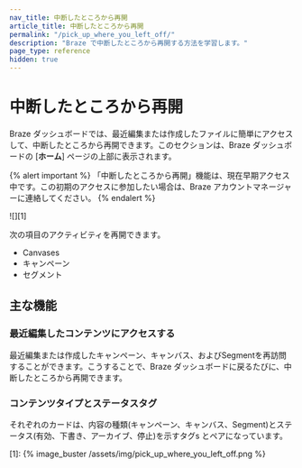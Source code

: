 ```yaml
---
nav_title: 中断したところから再開
article_title: 中断したところから再開
permalink: "/pick_up_where_you_left_off/"
description: "Braze で中断したところから再開する方法を学習します。"
page_type: reference
hidden: true
---
```


# 中断したところから再開

Braze ダッシュボードでは、最近編集または作成したファイルに簡単にアクセスして、中断したところから再開できます。このセクションは、Braze ダッシュボードの \[**ホーム**] ページの上部に表示されます。

{% alert important %}
「中断したところから再開」機能は、現在早期アクセス中です。この初期のアクセスに参加したい場合は、Braze アカウントマネージャーに連絡してください。
{% endalert %}

![][1]

次の項目のアクティビティを再開できます。

- Canvases
- キャンペーン
- セグメント

## 主な機能

### 最近編集したコンテンツにアクセスする

最近編集または作成したキャンペーン、キャンバス、およびSegmentを再訪問することができます。こうすることで、Braze ダッシュボードに戻るたびに、中断したところから再開できます。

### コンテンツタイプとステータスタグ

それぞれのカードは、内容の種類(キャンペーン、キャンバス、Segment)とステータス(有効、下書き、アーカイブ、停止)を示すタグs とペアになっています。

[1]: {% image_buster /assets/img/pick_up_where_you_left_off.png %}